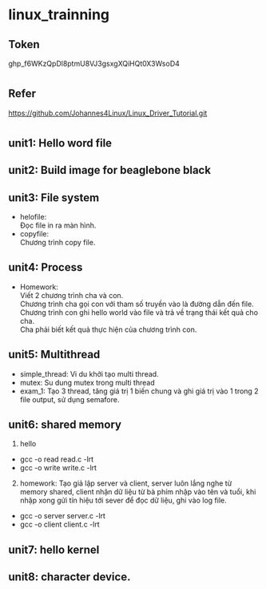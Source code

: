 #  linux_trainning
## Token
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
#

## Refer
https://github.com/Johannes4Linux/Linux_Driver_Tutorial.git
#

## unit1: Hello word file
## unit2: Build image for beaglebone black
## unit3: File system
- helofile:<br>
    Đọc file in ra màn hình.
- copyfile:<br>
   Chương trình copy file.

## unit4: Process
- Homework: <br>
    Viết 2 chương trình cha và con.<br>
    Chương trình cha gọi con với tham số truyền vào là đường dẫn đến file.<br>
    Chương trình con ghi hello world vào file và trả về trạng thái kết quả cho cha.<br>
    Cha phải biết kết quả thực hiện của chương trình con.<br>

## unit5: Multithread
- simple_thread: Vi du khởi tạo multi thread.
- mutex: Su dung mutex trong multi thread
- exam_1: Tạo 3 thread, tăng giá trị 1 biến chung và ghi giá trị vào 1 trong 2 file output, sử dụng semafore.

## unit6: shared memory
1. hello
- gcc -o read read.c -lrt
- gcc -o write write.c -lrt
2. homework: Tạo giả lập server và client, server luôn lắng nghe từ memory shared, client nhận dữ liệu từ bà phím nhập vào tên và tuổi, khi nhập xong gửi tín hiệu tới sever để đọc dữ liệu, ghi vào log file.
- gcc -o server server.c -lrt
- gcc -o client client.c -lrt

## unit7: hello kernel

## unit8: character device.